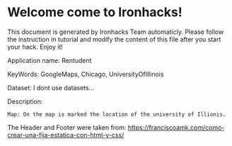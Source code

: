 # Welcome come to Ironhacks!

This document is generated by Ironhacks Team automaticly. Please follow the instruction in tutorial and modify the content of this file after you start your hack. Enjoy it!

Application name: Rentudent

KeyWords: GoogleMaps, Chicago, UniversityOfIllinois

Dataset: I dont use datasets...

Description:

	Map: On the map is marked the location of the university of Illionis.




The Header and Footer were taken from: https://franciscoamk.com/como-crear-una-fija-estatica-con-html-y-css/ 